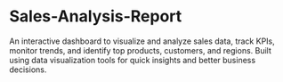 # Sales-Analysis-Report
An interactive dashboard to visualize and analyze sales data, track KPIs, monitor trends, and identify top products, customers, and regions. Built using data visualization tools for quick insights and better business decisions.
